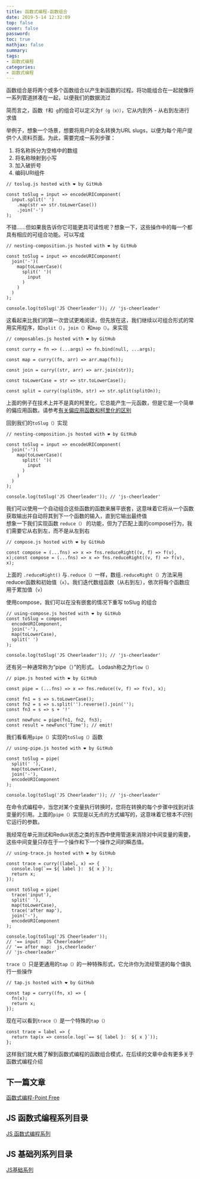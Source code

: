 ```yaml
---
title: 函数式编程-函数组合
date: 2019-5-14 12:32:09
top: false
cover: false
password:
toc: true
mathjax: false
summary: 
tags:
- 函数式编程
categories:
- 函数式编程
---
```



函数组合是将两个或多个函数组合以产生新函数的过程。将功能组合在一起就像将一系列管道拼凑在一起，以便我们的数据流过<br/>

简而言之，函数` f`和` g`的组合可以定义为`f（g（x））`，它从内到外 - 从右到左进行求值<br/>

举例子，想象一个场景，想要将用户的全名转换为URL slugs，以便为每个用户提供个人资料页面。为此，需要完成一系列步骤：
1. 将名称拆分为空格中的数组
2. 将名称映射到小写
3. 加入破折号
4. 编码URI组件

```
// toslug.js hosted with ❤ by GitHub

const toSlug = input => encodeURIComponent(
  input.split(' ')
    .map(str => str.toLowerCase())
    .join('-')
);

```

不错......但如果我告诉你它可能更具可读性呢？想象一下，这些操作中的每一个都具有相应的可组合功能。可以写成<br/>
```
// nesting-composition.js hosted with ❤ by GitHub

const toSlug = input => encodeURIComponent(
  join('-')(
    map(toLowerCase)(
      split(' ')(
        input
      )
    )
  )
);

console.log(toSlug('JS Cheerleader')); // 'js-cheerleader'

```


这看起来比我们的第一次尝试更难阅读，但先放在这，我们继续以可组合形式的常用实用程序，如`split（）`，`join（）`和`map（）`。来实现<br/>
```
// composables.js hosted with ❤ by GitHub

const curry = fn => (...args) => fn.bind(null, ...args);

const map = curry((fn, arr) => arr.map(fn));

const join = curry((str, arr) => arr.join(str));

const toLowerCase = str => str.toLowerCase();

const split = curry((splitOn, str) => str.split(splitOn));
```

上面的例子在技术上并不是真的柯里化，它总能产生一元函数，但是它是一个简单的偏应用函数。请参考<a href="https://medium.com/javascript-scene/curry-or-partial-application-8150044c78b8">有关偏应用函数和柯里化的区别</a> <br/>


回到我们的`toSlug（）`实现
```
// nesting-composition.js hosted with ❤ by GitHub

const toSlug = input => encodeURIComponent(
  join('-')(
    map(toLowerCase)(
      split(' ')(
        input
      )
    )
  )
);

console.log(toSlug('JS Cheerleader')); // 'js-cheerleader'
```

我们可以使用一个自动组合这些函数的函数来展平嵌套，这意味着它将从一个函数获取输出并自动将其到下一个函数的输入，直到它输出最终值<br/>
想象一下我们实现函数 `reduce（）` 的功能，但为了匹配上面的compose行为，我们需要它从右到左，而不是从左到右<br/>

```
// compose.js hosted with ❤ by GitHub

const compose = (...fns) => x => fns.reduceRight((v, f) => f(v), x);const compose = (...fns) => x => fns.reduceRight((v, f) => f(v), x);
```

上面的 `.reduceRight()` 与`.reduce（）`一样，数组`.reduceRight（）`方法采用reducer函数和初始值（`x`）。我们迭代数组函数（从右到左），依次将每个函数应用于累加值（`v`）<br/>

使用compose，我们可以在没有嵌套的情况下重写 toSlug 的组合<br/>

```
// using-compose.js hosted with ❤ by GitHub
const toSlug = compose(
  encodeURIComponent,
  join('-'),
  map(toLowerCase),
  split(' ')
);

console.log(toSlug('JS Cheerleader')); // 'js-cheerleader'
```


还有另一种通常称为“pipe（）”的形式。 Lodash称之为`flow（）`<br/>

```
// pipe.js hosted with ❤ by GitHub

const pipe = (...fns) => x => fns.reduce((v, f) => f(v), x);

const fn1 = s => s.toLowerCase();
const fn2 = s => s.split('').reverse().join('');
const fn3 = s => s + '!'

const newFunc = pipe(fn1, fn2, fn3);
const result = newFunc('Time'); // emit!
```

我们看看用`pipe（）`实现的`toSlug（）`函数<br/>
```
// using-pipe.js hosted with ❤ by GitHub

const toSlug = pipe(
  split(' '),
  map(toLowerCase),
  join('-'),
  encodeURIComponent
);

console.log(toSlug('JS Cheerleader')); // 'js-cheerleader'
```

在命令式编程中，当您对某个变量执行转换时，您将在转换的每个步骤中找到对该变量的引用。上面的`pipe（）`实现是以无点的方式编写的，这意味着它根本不识别它运行的参数。<br/>

我经常在单元测试和Redux状态之类的东西中使用管道来消除对中间变量的需要，这些中间变量只存在于一个操作和下一个操作之间的瞬态值。<br/>

```
// using-trace.js hosted with ❤ by GitHub

const trace = curry((label, x) => {
  console.log(`== ${ label }:  ${ x }`);
  return x;
});

const toSlug = pipe(
  trace('input'),
  split(' '),
  map(toLowerCase),
  trace('after map'),
  join('-'),
  encodeURIComponent
);

console.log(toSlug('JS Cheerleader'));
// '== input:  JS Cheerleader'
// '== after map:  js,cheerleader'
// 'js-cheerleader'
```


`trace（）`只是更通用的`tap（）`的一种特殊形式，它允许你为流经管道的每个值执行一些操作<br/>
```
// tap.js hosted with ❤ by GitHub

const tap = curry((fn, x) => {
  fn(x);
  return x;
});
```

现在可以看到`trace（）`是一个特殊的`tap（）`

```
const trace = label => {
  return tap(x => console.log(`== ${ label }:  ${ x }`));
};
```


这样我们就大概了解到函数式编程的函数组合模式，在后续的文章中会有更多关于函数式编程介绍<br/>


## 下一篇文章
<a href='https://github.com/MarsPen/-notes-summary/blob/master/javascript/functionalPoint.md'>函数式编程-Point Free</a>

## JS 函数式编程系列目录
<a href='https://github.com/MarsPen/-notes-summary/blob/master/javascript/functional.md'>JS 函数式编程系列</a>

## JS 基础列系列目录
<a href='https://github.com/MarsPen/-notes-summary/blob/master/javascript/index.md'>JS基础系列</a>

